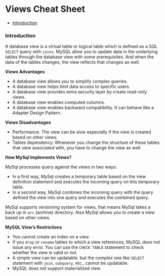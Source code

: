 # Views Cheat Sheet

* [Introduction](#introduction)

### Introduction
A database view is a virtual table or logical table which is defined as a SQL `SELECT` query with `joins`. MySQL allow you to update data in the underlying tables through the database view with some prerequisites. And when the data of the tables changes, the view reflects that changes as well.

**Views Advantages**
* A database view allows you to simplify complex queries.
* A database view helps limit data access to specific users.
* A database view provides extra security layer by create read-only views.
* A database view enables computed columns.
* A database view enables backward compatibility. It can behave like a Adapter Design Pattern.

**Views Disadvantages**
* Performance. The view can be slow especially if the view is created based on other views.
* Tables dependency. Whenever you change the structure of these tables that view associated with, you have to change the view as well.

**How MySql Implements Views?**

MySql processes query against the views in two ways:
* In a first way, MySql creates a temporary table based on the view definition statement and executes the incoming query on this temporary table.
* In a second way, MySql combines the incoming query with the query defined the view into one query and executes the combined query.

MySql supports versioning system for views, that means MySql takes a back up in `arc` (archive) directory. Also MySql allows you to create a view based on other views.

**MySQL View’s Restrictions**
* You cannot create an index on a view.
* If you `drop` or `rename` tables to which a view references, MySQL does not issue any error. You can use the `CHECK TABLE` statement to check whether the view is valid or not.
* A simple view can be updatable. but the complex one like `SELECT` statement with `join`, `subquery`, etc., cannot be updatable.
* MySQL does not support materialized view.
